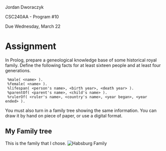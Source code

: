 
 Jordan Dworaczyk

 CSC240AA - Program \#10

 Due Wednesday, March 22

# Assignment
 In Prolog, prepare a geneological knowledge base of some historical royal
 family. Define the following facts for at least sixteen people and at least
 four generations.

```
 %male( <name> ).
 %female( <name> ).
 %lifespan( <person's name>, <birth year>, <death year> ).
 %parentOf( <parent's name>, <child's name> ).
 %rulerOf( <ruler's name>, <country's name>, <year began>, <year ended> ).
 ```

 You must also turn in a family tree showing the same information. You can draw
 it by hand on piece of paper, or use a digital format.

## My Family tree
This is the family that I chose.
![Habsburg Family](FamilyTree.png)

##
